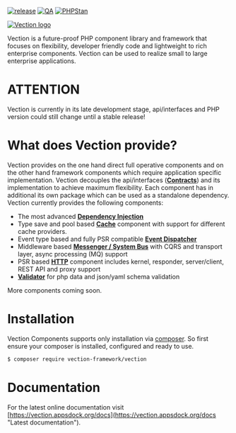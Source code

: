 [![release](https://img.shields.io/github/v/release/Vection-Framework/Vection?include_prereleases&style=for-the-badge)](https://img.shields.io/github/v/release/Vection-Framework/Vection?include_prereleases)
[![QA](https://img.shields.io/github/workflow/status/Vection-Framework/Vection/QA?label=QA&style=for-the-badge)](https://github.com/Vection-Framework/Vection/actions)
[![PHPStan](https://img.shields.io/badge/PHPStan-level%206-blueviolet.svg?style=for-the-badge)](https://phpstan.org)

[![Vection logo](https://vection.appsdock.org/vection-framework.png)](https://vection.appsdock.org)

Vection is a future-proof PHP component library and framework that focuses on flexibility, developer friendly code and lightweight to rich enterprise components. Vection can be used to realize small to large enterprise applications.

# ATTENTION

Vection is currently in its late development stage, api/interfaces and PHP version could still change until a stable release!

# What does Vection provide?

Vection provides on the one hand direct full operative components and on the other hand framework components which require application specific implementation. 
Vection decouples the api/interfaces (**[Contracts](https://github.com/Vection-Framework/Contracts)**) 
and its implementation to achieve maximum flexibility. Each component has in additional its own package which can be used as a standalone dependency. Vection currently provides the following components:

* The most advanced **[Dependency Injection](https://github.com/Vection-Framework/DependencyInjection)**
* Type save and pool based **[Cache](https://github.com/Vection-Framework/Cache)** component with support 
  for different cache providers.
* Event type based and fully PSR compatible **[Event Dispatcher](https://github.com/Vection-Framework/Event)**
* Middleware based **[Messenger / System Bus](https://github.com/Vection-Framework/Messenger)** with CQRS 
  and transport layer, async processing (MQ) support
* PSR based **[HTTP](https://github.com/Vection-Framework/Http)** component includes kernel, responder, 
  server/client, REST API and proxy support
* **[Validator](https://github.com/Vection-Framework/Validator)** for php data and json/yaml schema validation

More components coming soon.

# Installation

Vection Components supports only installation via [composer](https://getcomposer.org). So first ensure your composer is installed, configured and ready to use.

~~~bash
$ composer require vection-framework/vection
~~~

# Documentation

For the latest online documentation visit [https://vection.appsdock.org/docs](https://vection.appsdock.org/docs "Latest documentation").

